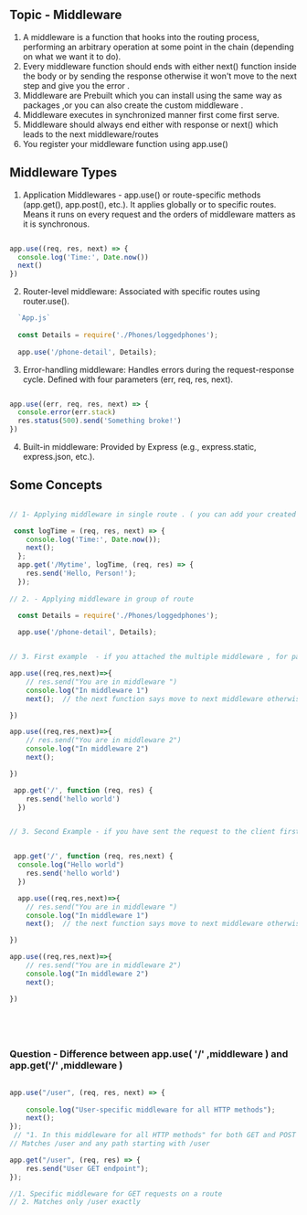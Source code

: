 ## Topic  - Middleware
1. A middleware is a function that hooks into the routing process, performing an arbitrary operation at some point in the chain (depending on what we want it to do). 
2. Every middleware function should ends with either next() function inside the body or by sending the response otherwise it won't move to the next step and give you the error .
3. Middleware are Prebuilt which you can install using the same way as packages ,or you can also create the custom middleware .
4. Middleware executes in synchronized manner first come first serve.
5. Middleware should always end either with response or next() which leads to the next middleware/routes
6. You register your middleware function using app.use()

## Middleware Types
1. Application Middlewares - app.use() or route-specific methods (app.get(), app.post(), etc.). It applies globally or to specific routes. Means it runs on every request and the orders of middleware matters as it is synchronous.

```javascript

app.use((req, res, next) => {
  console.log('Time:', Date.now())
  next()
})

```
2. Router-level middleware: Associated with specific routes using router.use().

```javascript
  `App.js`
  
  const Details = require('./Phones/loggedphones');
  
  app.use('/phone-detail', Details);


```

3. Error-handling middleware: Handles errors during the request-response cycle. Defined with four parameters (err, req, res, next).

```javascript

app.use((err, req, res, next) => {
  console.error(err.stack)
  res.status(500).send('Something broke!')
})

```

4. Built-in middleware: Provided by Express (e.g., express.static, express.json, etc.).

## Some Concepts

```javascript

// 1- Applying middleware in single route . ( you can add your created middleware function  or either already present middleware etc.)

 const logTime = (req, res, next) => {
    console.log('Time:', Date.now());
    next();
  };
  app.get('/Mytime', logTime, (req, res) => {
    res.send('Hello, Person!');
  });
  
// 2. - Applying middleware in group of route

  const Details = require('./Phones/loggedphones');
  
  app.use('/phone-detail', Details);


// 3. First example  - if you attached the multiple middleware , for passing to the next middleware you must use next() function. if you send the response to the server in any middleware and also don't use next() call then it will stop there and skip the remaining middleware .

app.use((req,res,next)=>{
    // res.send("You are in middleware ")
    console.log("In middleware 1")
    next();  // the next function says move to next middleware otherwise the Routes. if you forgot to mention it along with any kind of response it will lead you to the error.

})

app.use((req,res,next)=>{
    // res.send("You are in middleware 2")
    console.log("In middleware 2")
    next(); 

})

 app.get('/', function (req, res) {   
    res.send('hello world')
  })


// 3. Second Example - if you have sent the request to the client first than you are attaching middleware after that, it won't work for the that type of route in between you want to attach the middleware.


 app.get('/', function (req, res,next) {  
  console.log("Hello world") 
    res.send('hello world')
  })

  app.use((req,res,next)=>{
    // res.send("You are in middleware ")
    console.log("In middleware 1")
    next();  // the next function says move to next middleware otherwise the Routes. if you forgot to mention it along with any kind of response it will lead you to the error.

})

app.use((req,res,next)=>{
    // res.send("You are in middleware 2")
    console.log("In middleware 2")
    next();  

})






```

### Question - Difference between app.use( '/' ,middleware ) and app.get('/' ,middleware )

```javascript

app.use("/user", (req, res, next) => {  
   
    console.log("User-specific middleware for all HTTP methods");  
    next();
}); 
 // "1. In this middleware for all HTTP methods" for both GET and POST requests on /user
// Matches /user and any path starting with /user

app.get("/user", (req, res) => {  
    res.send("User GET endpoint");
});

//1. Specific middleware for GET requests on a route
// 2. Matches only /user exactly


```
